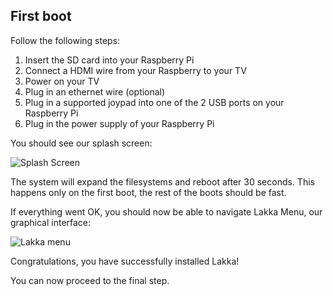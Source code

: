 ## First boot

Follow the following steps:

1.  Insert the SD card into your Raspberry Pi
2.  Connect a HDMI wire from your Raspberry to your TV
3.  Power on your TV
4.  Plug in an ethernet wire (optional)
5.  Plug in a supported joypad into one of the 2 USB ports on your Raspberry Pi
6.  Plug in the power supply of your Raspberry Pi

You should see our splash screen:

![Splash Screen](/images/splash.png)

The system will expand the filesystems and reboot after 30 seconds. This happens only on the first boot, the rest of the boots should be fast.

If everything went OK, you should now be able to navigate Lakka Menu, our graphical interface:

![Lakka menu](/images/lakkamenu.png)

Congratulations, you have successfully installed Lakka!

You can now proceed to the final step.
